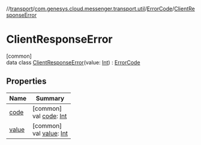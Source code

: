 //[transport](../../../../index.md)/[com.genesys.cloud.messenger.transport.util](../../index.md)/[ErrorCode](../index.md)/[ClientResponseError](index.md)

# ClientResponseError

[common]\
data class [ClientResponseError](index.md)(value: [Int](https://kotlinlang.org/api/latest/jvm/stdlib/kotlin/-int/index.html)) : [ErrorCode](../index.md)

## Properties

| Name | Summary |
|---|---|
| [code](../code.md) | [common]<br>val [code](../code.md): [Int](https://kotlinlang.org/api/latest/jvm/stdlib/kotlin/-int/index.html) |
| [value](value.md) | [common]<br>val [value](value.md): [Int](https://kotlinlang.org/api/latest/jvm/stdlib/kotlin/-int/index.html) |
